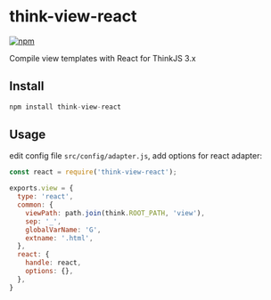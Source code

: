 # think-view-react

[![npm](https://img.shields.io/npm/v/think-view-react.svg)](https://github.com/kunkkaliu/think-view-react)

Compile view templates with React for ThinkJS 3.x

## Install

```javascript
npm install think-view-react
```

## Usage

edit config file `src/config/adapter.js`, add options for react adapter:

```javascript
const react = require('think-view-react');

exports.view = {
  type: 'react',
  common: {
    viewPath: path.join(think.ROOT_PATH, 'view'),
    sep: '_',
    globalVarName: 'G',
    extname: '.html',
  },
  react: {
    handle: react,
    options: {},
  },
}
```
